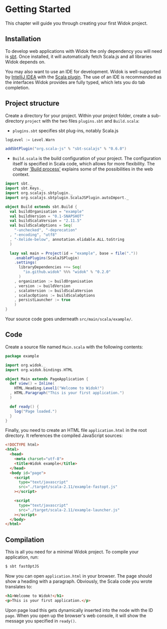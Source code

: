 # Getting Started
This chapter will guide you through creating your first Widok project.

## Installation
To develop web applications with Widok the only dependency you will need is [sbt](http://www.scala-sbt.org/). Once installed, it will automatically fetch Scala.js and all libraries Widok depends on.

You may also want to use an IDE for development. Widok is well-supported by [IntelliJ IDEA](https://www.jetbrains.com/idea/) with the [Scala plugin](https://github.com/JetBrains/intellij-scala). The use of an IDE is recommended as the interfaces Widok provides are fully typed, which lets you do tab completion.

## Project structure
Create a directory for your project. Within your project folder, create a sub-directory ``project`` with the two files ``plugins.sbt`` and ``Build.scala``:

- ``plugins.sbt`` specifies sbt plug-ins, notably Scala.js

```scala
logLevel := Level.Warn

addSbtPlugin("org.scala-js" % "sbt-scalajs" % "0.6.0")
```

- ``Build.scala`` is the build configuration of your project. The configuration itself is specified in Scala code, which allows for more flexibility. The chapter ['Build process'](#build-process) explains some of the possibilities in the web context.

```scala
import sbt._
import sbt.Keys._
import org.scalajs.sbtplugin._
import org.scalajs.sbtplugin.ScalaJSPlugin.autoImport._

object Build extends sbt.Build {
  val buildOrganisation = "example"
  val buildVersion = "0.1-SNAPSHOT"
  val buildScalaVersion = "2.11.5"
  val buildScalaOptions = Seq(
    "-unchecked", "-deprecation"
  , "-encoding", "utf8"
  , "-Xelide-below", annotation.elidable.ALL.toString
  )

  lazy val main = Project(id = "example", base = file("."))
    .enablePlugins(ScalaJSPlugin)
    .settings(
      libraryDependencies ++= Seq(
        "io.github.widok" %%% "widok" % "0.2.0"
      )
    , organization := buildOrganisation
    , version := buildVersion
    , scalaVersion := buildScalaVersion
    , scalacOptions := buildScalaOptions
    , persistLauncher := true
    )
}
```

Your source code goes underneath ``src/main/scala/example/``.

## Code
Create a source file named ``Main.scala`` with the following contents:

```scala
package example

import org.widok._
import org.widok.bindings.HTML

object Main extends PageApplication {
  def view() = Inline(
    HTML.Heading.Level1("Welcome to Widok!")
  , HTML.Paragraph("This is your first application.")
  )

  def ready() {
    log("Page loaded.")
  }
}
```

Finally, you need to create an HTML file ``application.html`` in the root directory. It references the compiled JavaScript sources:

```html
<!DOCTYPE html>
<html>
  <head>
    <meta charset="utf-8">
    <title>Widok example</title>
  </head>
  <body id="page">
    <script
      type="text/javascript"
      src="./target/scala-2.11/example-fastopt.js"
    ></script>

    <script
      type="text/javascript"
      src="./target/scala-2.11/example-launcher.js"
    ></script>
  </body>
</html>
```

## Compilation
This is all you need for a minimal Widok project. To compile your application, run:

```bash
$ sbt fastOptJS
```

Now you can open ``application.html`` in your browser. The page should show a heading with a paragraph. Obviously, the Scala code you wrote translates to:

```html
<h1>Welcome to Widok!</h1>
<p>This is your first application.</p>
```

Upon page load this gets dynamically inserted into the node with the ID ``page``. When you open up the browser's web console, it will show the message you specified in ``ready()``.


